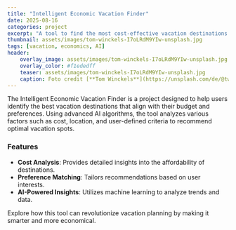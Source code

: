 ```yaml
---
title: "Intelligent Economic Vacation Finder"
date: 2025-08-16
categories: project
excerpt: "A tool to find the most cost-effective vacation destinations based on user preferences and budget."
thumbnail: assets/images/tom-winckels-I7oLRdM9YIw-unsplash.jpg
tags: [vacation, economics, AI]
header:
    overlay_image: assets/images/tom-winckels-I7oLRdM9YIw-unsplash.jpg
    overlay_color: #f1ededff
    teaser: assets/images/tom-winckels-I7oLRdM9YIw-unsplash.jpg
    caption: Foto credit [**Tom Winckels**](https://unsplash.com/de/@twinckels?utm_content=creditCopyText&utm_medium=referral&utm_source=unsplash) on [**Unsplash**](https://unsplash.com/de/fotos/grune-baume-auf-klippen-I7oLRdM9YIw?utm_content=creditCopyText&utm_medium=referral&utm_source=unsplash)
---
```

      
The Intelligent Economic Vacation Finder is a project designed to help users identify the best vacation destinations that align with their budget and preferences. Using advanced AI algorithms, the tool analyzes various factors such as cost, location, and user-defined criteria to recommend optimal vacation spots.

### Features
- **Cost Analysis**: Provides detailed insights into the affordability of destinations.
- **Preference Matching**: Tailors recommendations based on user interests.
- **AI-Powered Insights**: Utilizes machine learning to analyze trends and data.

Explore how this tool can revolutionize vacation planning by making it smarter and more economical.
